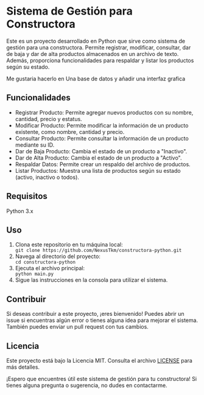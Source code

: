 <!DOCTYPE html>
<html lang="es">
<head>
  <meta charset="UTF-8">
  <meta name="viewport" content="width=device-width, initial-scale=1.0">
</head>
<body>

<h1>Sistema de Gestión para Constructora</h1>

<p>Este es un proyecto desarrollado en Python que sirve como sistema de gestión para una constructora. Permite registrar, modificar, consultar, dar de baja y dar de alta productos almacenados en un archivo de texto. Además, proporciona funcionalidades para respaldar y listar los productos según su estado.</p>

<p>Me gustaria hacerlo en Una base de datos y añadir una interfaz grafica<p>

<h2>Funcionalidades</h2>
<ul>
  <li>Registrar Producto: Permite agregar nuevos productos con su nombre, cantidad, precio y estatus.</li>
  <li>Modificar Producto: Permite modificar la información de un producto existente, como nombre, cantidad y precio.</li>
  <li>Consultar Producto: Permite consultar la información de un producto mediante su ID.</li>
  <li>Dar de Baja Producto: Cambia el estado de un producto a "Inactivo".</li>
  <li>Dar de Alta Producto: Cambia el estado de un producto a "Activo".</li>
  <li>Respaldar Datos: Permite crear un respaldo del archivo de productos.</li>
  <li>Listar Productos: Muestra una lista de productos según su estado (activo, inactivo o todos).</li>
</ul>

<h2>Requisitos</h2>
<p>Python 3.x</p>

<h2>Uso</h2>
<ol>
  <li>Clona este repositorio en tu máquina local:</li>
  <code>git clone https://github.com/NexusTkm/constructora-python.git</code>
  <li>Navega al directorio del proyecto:</li>
  <code>cd constructora-python</code>
  <li>Ejecuta el archivo principal:</li>
  <code>python main.py</code>
  <li>Sigue las instrucciones en la consola para utilizar el sistema.</li>
</ol>

<h2>Contribuir</h2>
<p>Si deseas contribuir a este proyecto, ¡eres bienvenido! Puedes abrir un issue si encuentras algún error o tienes alguna idea para mejorar el sistema. También puedes enviar un pull request con tus cambios.</p>

<h2>Licencia</h2>
<p>Este proyecto está bajo la Licencia MIT. Consulta el archivo <a href="LICENSE">LICENSE</a> para más detalles.</p>

<p>¡Espero que encuentres útil este sistema de gestión para tu constructora! Si tienes alguna pregunta o sugerencia, no dudes en contactarme.</p>

</body>
</html>

